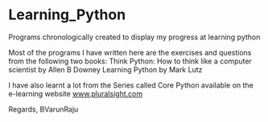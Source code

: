 # Learning_Python
Programs chronologically created to display my progress at learning python 

Most of the programs I have written here are the exercises and questions from the following two books:
Think Python: How to think like a computer scientist by Allen B Downey
Learning Python by Mark Lutz

I have also learnt a lot from the Series called Core Python available on the e-learning website www.pluralsight.com

Regards,
BVarunRaju
